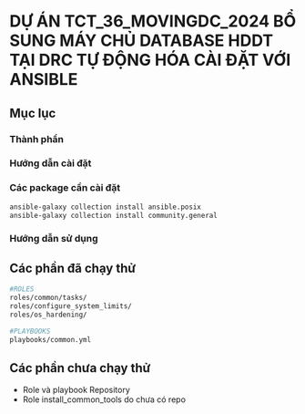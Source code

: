 # DỰ ÁN TCT_36_MOVINGDC_2024 BỔ SUNG MÁY CHỦ DATABASE HDDT TẠI DRC TỰ ĐỘNG HÓA CÀI ĐẶT VỚI ANSIBLE

## Mục lục

### Thành phần

### Hướng dẫn cài đặt

### Các package cần cài đặt

```bash
ansible-galaxy collection install ansible.posix
ansible-galaxy collection install community.general
```

### Hướng dẫn sử dụng

## Các phần đã chạy thử

```bash
#ROLES
roles/common/tasks/
roles/configure_system_limits/
roles/os_hardening/

#PLAYBOOKS
playbooks/common.yml


```

## Các phần chưa chạy thử

- Role và playbook Repository
- Role install_common_tools do chưa có repo



